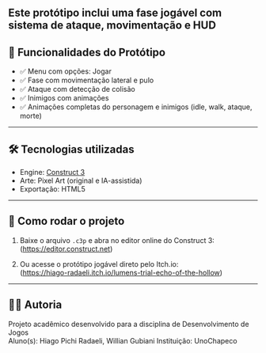 Este protótipo inclui uma fase jogável com sistema de ataque, movimentação e HUD
---

## 🧱 Funcionalidades do Protótipo

- ✅ Menu com opções: Jogar
- ✅ Fase com movimentação lateral e pulo
- ✅ Ataque com detecção de colisão
- ✅ Inimigos com animações
- ✅ Animações completas do personagem e inimigos (idle, walk, ataque, morte)

---

## 🛠️ Tecnologias utilizadas

- Engine: [Construct 3](https://editor.construct.net)
- Arte: Pixel Art (original e IA-assistida)
- Exportação: HTML5

---

## 📂 Como rodar o projeto

1. Baixe o arquivo `.c3p` e abra no editor online do Construct 3:  
  (https://editor.construct.net)

2. Ou acesse o protótipo jogável direto pelo Itch.io:  
  (https://hiago-radaeli.itch.io/lumens-trial-echo-of-the-hollow) 

---

## 👨‍🎓 Autoria

Projeto acadêmico desenvolvido para a disciplina de Desenvolvimento de Jogos  
Aluno(s): Hiago Pichi Radaeli, Willian Gubiani 
Instituição: UnoChapeco
